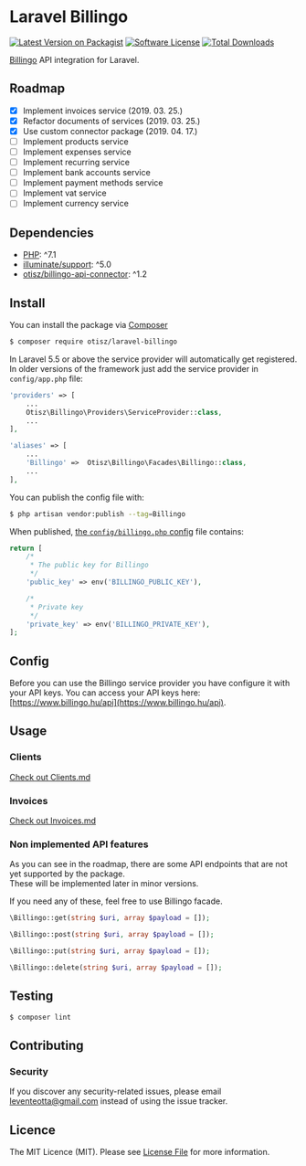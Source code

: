 # Laravel Billingo

[![Latest Version on Packagist][shield-packagist]][link-packagist]
[![Software License][shield-license]](LICENSE.md)
[![Total Downloads][shield-downloads]][link-packagist]

[Billingo](https://www.billingo.hu) API integration for Laravel.

## Roadmap
- [x] Implement invoices service (2019. 03. 25.)
- [x] Refactor documents of services (2019. 03. 25.)
- [x] Use custom connector package (2019. 04. 17.)
- [ ] Implement products service
- [ ] Implement expenses service
- [ ] Implement recurring service
- [ ] Implement bank accounts service
- [ ] Implement payment methods service
- [ ] Implement vat service
- [ ] Implement currency service

## Dependencies

- [PHP](https://secure.php.net): ^7.1
- [illuminate/support](https://github.com/illuminate/support): ^5.0
- [otisz/billingo-api-connector](https://github.com/Otisz/Billingo-API-Connector): ^1.2

## Install

You can install the package via [Composer](https://getcomposer.org/)
```bash
$ composer require otisz/laravel-billingo
```

In Laravel 5.5 or above the service provider will automatically get registered. In older versions of the framework just add the service provider in `config/app.php` file:
```php
'providers' => [
    ...
    Otisz\Billingo\Providers\ServiceProvider::class,
    ...
],

'aliases' => [
    ...
    'Billingo' =>  Otisz\Billingo\Facades\Billingo::class,
    ...
],
```

You can publish the config file with:
```bash
$ php artisan vendor:publish --tag=Billingo
```

When published, [the `config/billingo.php` config](config/billingo.php) file contains:

```php
return [
    /*
     * The public key for Billingo
     */
    'public_key' => env('BILLINGO_PUBLIC_KEY'),

    /*
     * Private key
     */
    'private_key' => env('BILLINGO_PRIVATE_KEY'),
];
```

## Config

Before you can use the Billingo service provider you have configure it with your API keys. You can access your API keys here: [https://www.billingo.hu/api](https://www.billingo.hu/api).
    
## Usage

### Clients
[Check out Clients.md](docs/Clients.md)

### Invoices
[Check out Invoices.md](docs/Invoices.md)

### Non implemented API features

As you can see in the roadmap, there are some API endpoints that are not yet supported by the package. \
These will be implemented later in minor versions.

If you need any of these, feel free to use Billingo facade.

```php
\Billingo::get(string $uri, array $payload = []);

\Billingo::post(string $uri, array $payload = []);

\Billingo::put(string $uri, array $payload = []);

\Billingo::delete(string $uri, array $payload = []);
```
    
## Testing

``` bash
$ composer lint
```

## Contributing

### Security

If you discover any security-related issues, please email [leventeotta@gmail.com](mailto:leventeotta@gmail.com) instead of using the issue tracker.

## Licence

The MIT Licence (MIT). Please see [License File](LICENSE.md) for more information.

[shield-packagist]: https://img.shields.io/packagist/v/otisz/laravel-billingo.svg?style=flat-square
[shield-license]: https://img.shields.io/badge/license-MIT-brightgreen.svg?style=flat-square
[shield-downloads]: https://img.shields.io/packagist/dt/otisz/laravel-billingo.svg?style=flat-square

[link-packagist]: https://packagist.org/packages/otisz/laravel-billingo